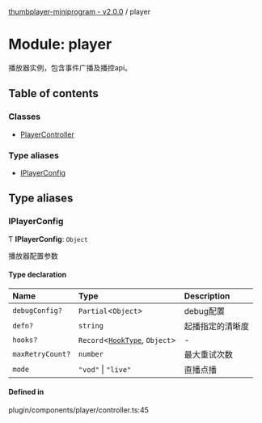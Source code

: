 [thumbplayer-miniprogram - v2.0.0](../README.md) / player

# Module: player

播放器实例，包含事件广播及播控api。

## Table of contents

### Classes

- [PlayerController](../classes/player.PlayerController.md)

### Type aliases

- [IPlayerConfig](player.md#iplayerconfig)

## Type aliases

### IPlayerConfig

Ƭ **IPlayerConfig**: `Object`

播放器配置参数

#### Type declaration

| Name | Type | Description |
| :------ | :------ | :------ |
| `debugConfig?` | `Partial`<`Object`\> | debug配置 |
| `defn?` | `string` | 起播指定的清晰度 |
| `hooks?` | `Record`<[`HookType`](../enums/events_and_state.HookType.md), `Object`\> | - |
| `maxRetryCount?` | `number` | 最大重试次数 |
| `mode` | ``"vod"`` \| ``"live"`` | 直播点播 |

#### Defined in

plugin/components/player/controller.ts:45
